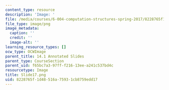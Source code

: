 ```yaml
---
content_type: resource
description: 'Image: '
file: /media/courses/6-004-computation-structures-spring-2017/8228765f1d48516a75931cb8759edd17_Slide17.png
file_type: image/png
image_metadata:
  caption: ''
  credit: ''
  image-alt: ''
learning_resource_types: []
ocw_type: OCWImage
parent_title: 14.1 Annotated Slides
parent_type: CourseSection
parent_uid: f65bc7a3-97ff-f216-13ee-a241c537bd4c
resourcetype: Image
title: Slide17.png
uid: 8228765f-1d48-516a-7593-1cb8759edd17
---
```

